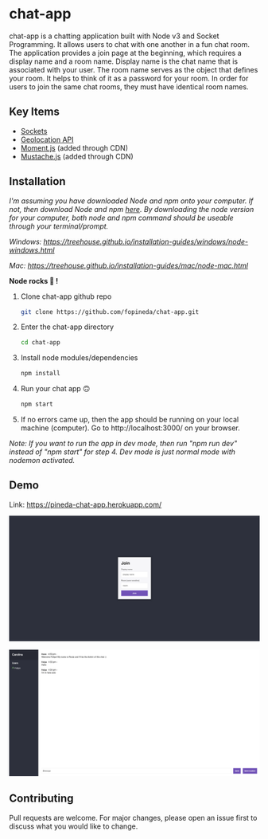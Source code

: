 # chat-app
 chat-app is a chatting application built with Node v3 and Socket Programming. It allows users to chat with one another in a fun chat room. The application provides a join page at the beginning, which requires a display name and a room name. Display name is the chat name that is associated with your user. The room name serves as the object that defines your room. It helps to think of it as a password for your room. In order for users to join the same chat rooms, they must have identical room names.
 


  ## Key Items
  - [Sockets](https://socket.io/)
  - [Geolocation API](https://developer.mozilla.org/en-US/docs/Web/API/Geolocation_API)
  - [Moment.js](https://momentjs.com/) (added through CDN)
  - [Mustache.js](https://mustache.github.io/) (added through CDN)


## Installation
_I'm assuming you have downloaded Node and npm onto your computer. If not, then download Node and npm [here](https://nodejs.org/en/download/). By downloading the node version for your computer, both node and npm command should be useable through your terminal/prompt._

_Windows: https://treehouse.github.io/installation-guides/windows/node-windows.html_

_Mac: https://treehouse.github.io/installation-guides/mac/node-mac.html_

__Node rocks 💚 !__


1. Clone chat-app github repo
    ```bash
    git clone https://github.com/fopineda/chat-app.git
    ```
2. Enter the chat-app directory
    ```bash
    cd chat-app
    ```
3. Install node modules/dependencies
    ```bash
    npm install
    ```
4. Run your chat app 🙃
    ```bash
    npm start
    ```
5. If no errors came up, then the app should be running on your local machine (computer). Go to http://localhost:3000/ on your browser.


_Note: If you want to run the app in dev mode, then run "npm run dev" instead of "npm start" for step 4. Dev mode is just normal mode with nodemon activated._


## Demo
Link: https://pineda-chat-app.herokuapp.com/

![Menu](https://github.com/fopineda/chat-app/blob/master/readme-images/menu.png?raw=true)

![chat-room](https://github.com/fopineda/chat-app/blob/master/readme-images/chat-room.png?raw=true)

## Contributing
Pull requests are welcome. For major changes, please open an issue first to discuss what you would like to change.
